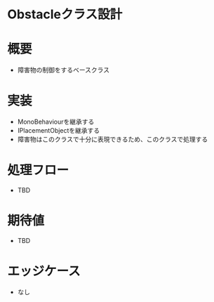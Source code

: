 # Obstacleクラス設計

# 概要
- 障害物の制御をするベースクラス

# 実装
- MonoBehaviourを継承する
- IPlacementObjectを継承する
- 障害物はこのクラスで十分に表現できるため、このクラスで処理する

# 処理フロー
- TBD

# 期待値
- TBD

# エッジケース
- なし

